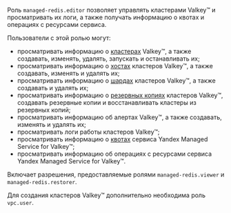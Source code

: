 Роль `managed-redis.editor` позволяет управлять кластерами Valkey™ и просматривать их логи, а также получать информацию о квотах и операциях с ресурсами сервиса.

Пользователи с этой ролью могут:
* просматривать информацию о [кластерах](../../managed-redis/concepts/index.md) Valkey™, а также создавать, изменять, удалять, запускать и останавливать их;
* просматривать информацию о [хостах](../../managed-redis/concepts/instance-types.md) кластеров Valkey™, а также создавать, изменять и удалять их;
* просматривать информацию о [шардах](../../managed-redis/concepts/sharding.md) кластеров Valkey™, а также создавать и удалять их;
* просматривать информацию о [резервных копиях](../../managed-redis/concepts/backup.md) кластеров Valkey™, создавать резервные копии и восстанавливать кластеры из резервных копий;
* просматривать информацию об алертах Valkey™, а также создавать, изменять и удалять их;
* просматривать логи работы кластеров Valkey™;
* просматривать информацию о [квотах](../../managed-redis/concepts/limits.md#mrd-quotas) сервиса Yandex Managed Service for Valkey™;
* просматривать информацию об операциях с ресурсами сервиса Yandex Managed Service for Valkey™.

Включает разрешения, предоставляемые ролями `managed-redis.viewer` и `managed-redis.restorer`.

Для создания кластеров Valkey™ дополнительно необходима роль `vpc.user`.